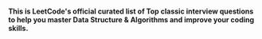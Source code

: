 #### This is LeetCode's official curated list of Top classic interview questions to help you master Data Structure & Algorithms and improve your coding skills.
